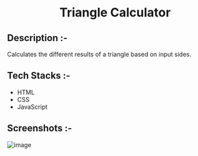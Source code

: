 # <p align="center">Triangle Calculator</p>

## Description :-

Calculates the different results of a triangle based on input sides.

## Tech Stacks :-

- HTML
- CSS
- JavaScript

## Screenshots :-

![image](https://github.com/user-attachments/assets/b619ace7-2244-409d-b00e-cd9baeb25269)
